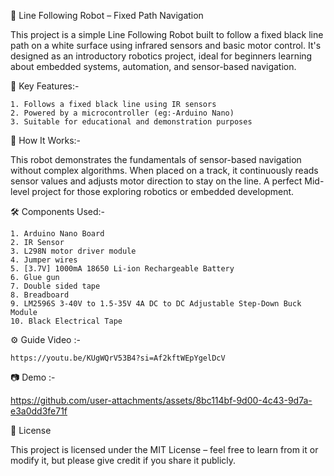 🚗 Line Following Robot – Fixed Path Navigation

This project is a simple Line Following Robot built to follow a fixed black line path on a white surface using infrared sensors and basic motor control. It's designed as an introductory robotics project, ideal for beginners learning about embedded systems, automation, and sensor-based navigation.

🔧 Key Features:-

    1. Follows a fixed black line using IR sensors
    2. Powered by a microcontroller (eg:-Arduino Nano)
    3. Suitable for educational and demonstration purposes

📁 How It Works:-

This robot demonstrates the fundamentals of sensor-based navigation without complex algorithms. When placed on a track, it continuously reads sensor values and adjusts motor direction to stay on the line. A perfect Mid-level project for those exploring robotics or embedded development.

🛠️ Components Used:-

    1. Arduino Nano Board
    2. IR Sensor
    3. L298N motor driver module
    4. Jumper wires
    5. [3.7V] 1000mA 18650 Li-ion Rechargeable Battery
    6. Glue gun
    7. Double sided tape
    8. Breadboard
    9. LM2596S 3-40V to 1.5-35V 4A DC to DC Adjustable Step-Down Buck Module
    10. Black Electrical Tape

⚙️ Guide Video :-

    https://youtu.be/KUgWQrV53B4?si=Af2kftWEpYgelDcV

📷 Demo :-   


https://github.com/user-attachments/assets/8bc114bf-9d00-4c43-9d7a-e3a0dd3fe71f


📜 License

This project is licensed under the MIT License – feel free to learn from it or modify it, but please give credit if you share it publicly.
